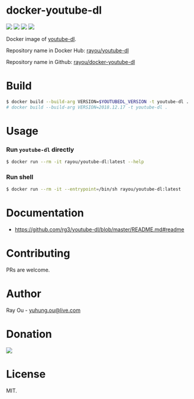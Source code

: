 [github]: https://github.com/rayou/docker-youtube-dl
[app-github]: https://github.com/rg3/youtube-dl
[microbadger]: https://microbadger.com/images/rayou/youtube-dl
[dockerstore]: https://hub.docker.com/r/rayou/youtube-dl
[donation]: https://donorbox.org/rayou?amount=10

# docker-youtube-dl
[![](https://images.microbadger.com/badges/image/rayou/youtube-dl.svg)][microbadger] [![](https://images.microbadger.com/badges/version/rayou/youtube-dl.svg)][microbadger] [![](https://img.shields.io/docker/stars/rayou/youtube-dl.svg)][dockerstore] [![](https://img.shields.io/badge/Donate-Donorbox-green.svg)][donation]

Docker image of [youtube-dl][app-github].

Repository name in Docker Hub: [rayou/youtube-dl][dockerstore]

Repository name in Github: [rayou/docker-youtube-dl][github]

# Build
```bash
$ docker build --build-arg VERSION=$YOUTUBEDL_VERSION -t youtube-dl .
# docker build --build-arg VERSION=2018.12.17 -t youtube-dl .
```

# Usage

### Run `youtube-dl` directly
```bash
$ docker run --rm -it rayou/youtube-dl:latest --help
```

### Run shell
```bash
$ docker run --rm -it --entrypoint=/bin/sh rayou/youtube-dl:latest
```

# Documentation
- https://github.com/rg3/youtube-dl/blob/master/README.md#readme

# Contributing

PRs are welcome.

# Author

Ray Ou - yuhung.ou@live.com

# Donation

[![](https://d1iczxrky3cnb2.cloudfront.net/button-small-green.png)][donation]

# License

MIT.